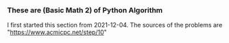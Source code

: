 ### These are (Basic Math 2) of Python Algorithm
I first started this section from 2021-12-04.
The sources of the problems are "https://www.acmicpc.net/step/10"